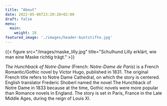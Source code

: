 ```yaml
---
title: "About"
date: 2022-05-06T23:20:28+02:00
draft: false
menu:
  main:
    weight: 10
featured_image: './images/header-buntstifte.jpg'
---
```


{{< figure src="/images/maske_lilly.jpg" title="Schulhund Lilly erklärt, wie man eine Maske richtig trägt." >}}

_The Hunchback of Notre-Dame_ (French: _Notre-Dame de Paris_) is a French Romantic/Gothic novel by Victor Hugo, published in 1831. The original French title refers to Notre Dame Cathedral, on which the story is centered. English translator Frederic Shoberl named the novel The Hunchback of Notre Dame in 1833 because at the time, Gothic novels were more popular than Romance novels in England. The story is set in Paris, France in the Late Middle Ages, during the reign of Louis XI.
